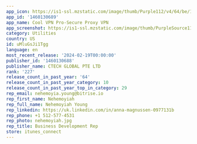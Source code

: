 ```yaml
---
app_icon: https://is1-ssl.mzstatic.com/image/thumb/Purple112/v4/64/be/1c/64be1cbd-7196-e5de-5d67-dd8d92906dbd/AppIcon-1x_U007emarketing-0-10-0-85-220-0.png/1024x1024bb.png
app_id: '1460130689'
app_name: Cool VPN Pro-Secure Proxy VPN
app_screenshot: https://is1-ssl.mzstatic.com/image/thumb/PurpleSource116/v4/ae/8a/17/ae8a173d-12e0-9d11-fbb4-9ebc87604dba/6974c6f8-1f0c-43f8-8611-6535898b7b13_1284x2778_Uff0801_Uff09.png/1284x2778bb.png
category: Utilities
country: US
id: uMluGsJi1Tgg
language: en
most_recent_release: '2024-02-19T00:00:00'
publisher_id: '1460130688'
publisher_name: CTECH GLOBAL PTE LTD
rank: '227'
release_count_in_past_year: '64'
release_count_in_past_year_category: 10
release_count_in_past_year_top_in_category: 29
rep_email: nehemoyia.young@bitrise.io
rep_first_name: Nehemoyiah
rep_full_name: Nehemoyiah Young
rep_linkedin: https://uk.linkedin.com/in/anna-magnussen-0977131b
rep_phone: +1 512-577-4531
rep_photo: nehemoyiah.jpg
rep_title: Business Development Rep
store: itunes_connect
---
```


